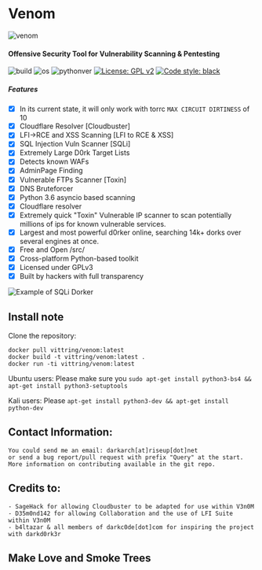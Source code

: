 # Venom
![venom](https://i.ibb.co/M9FNKgM/snake-6470753.png)

#### Offensive Security Tool for Vulnerability Scanning & Pentesting
![build](https://img.shields.io/github/v/tag/V3n0M-Scanner/V3n0M-Scanner?color=green&label=Venom)
![os](https://img.shields.io/badge/OS-Linux,%20Windows-green.svg)
![pythonver](https://img.shields.io/badge/python-3.6%2B-green.svg)
[![License: GPL v2](https://img.shields.io/badge/License-GPLv2-green.svg)](https://www.gnu.org/licenses/gpl-2.0)
[![Code style: black](https://img.shields.io/badge/code%20style-black-000000.svg)](https://github.com/psf/black)

##### Features
- [x] In its current state, it will only work with torrc `MAX CIRCUIT DIRTINESS` of 10
- [x] Cloudflare Resolver [Cloudbuster]
- [x] LFI->RCE and XSS Scanning [LFI to RCE & XSS]
- [x] SQL Injection Vuln Scanner [SQLi]
- [x] Extremely Large D0rk Target Lists
- [x] Detects known WAFs
- [x] AdminPage Finding
- [x] Vulnerable FTPs Scanner [Toxin]
- [x] DNS Bruteforcer
- [x] Python 3.6 asyncio based scanning
- [x] Cloudflare resolver
- [x] Extremely quick "Toxin" Vulnerable IP scanner to scan potentially millions of ips for known vulnerable services.
- [x] Largest and most powerful d0rker online, searching 14k+ dorks over several engines at once.
- [x] Free and Open /src/
- [x] Cross-platform Python-based toolkit
- [x] Licensed under GPLv3
- [x] Built by hackers with full transparency

![Example of SQLi Dorker](https://github.com/v3n0m-Scanner/V3n0M-Scanner/blob/master/src/AnimatedDemo.gif?raw=true "Example of Dorker Features")

## Install note

Clone the repository:
```
docker pull vittring/venom:latest
docker build -t vittring/venom:latest .
docker run -ti vittring/venom:latest
```

Ubuntu users:
Please make sure you `sudo apt-get install python3-bs4 && apt-get install python3-setuptools`

Kali users:
Please `apt-get install python3-dev && apt-get install python-dev`

## Contact Information:
    You could send me an email: darkarch[at]riseup[dot]net
    or send a bug report/pull request with prefix "Query" at the start.
    More information on contributing available in the git repo.

## Credits to:
    - SageHack for allowing Cloudbuster to be adapted for use within V3n0M
    - D35m0nd142 for allowing Collaboration and the use of LFI Suite within V3n0M
    - b4ltazar & all members of darkc0de[dot]com for inspiring the project with darkd0rk3r

## Make Love and Smoke Trees